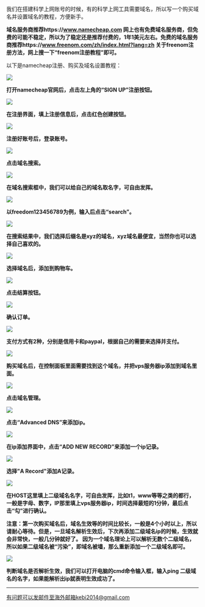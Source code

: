 我们在搭建科学上网账号的时候，有的科学上网工具需要域名，所以写一个购买域名并设置域名的教程，方便新手。

**域名服务商推荐https://www.namecheap.com 网上也有免费域名服务商，但免费的可能不稳定，所以为了稳定还是推荐付费的，1年1美元左右。免费的域名服务商推荐https://www.freenom.com/zh/index.html?lang=zh 关于freenom注册方法，网上搜一下“freenom注册教程”即可。**

以下是namecheap注册、购买及域名设置教程：

![](https://cdn.jsdelivr.net/gh/Alvin9999/pac2/namecheap/cheap1.jpg)

**打开namecheap官网后，点击左上角的“SIGN UP”注册按钮。**

![](https://cdn.jsdelivr.net/gh/Alvin9999/pac2/namecheap/cheap2.jpg)

**在注册界面，填上注册信息后，点击红色创建按钮。**

![](https://cdn.jsdelivr.net/gh/Alvin9999/pac2/namecheap/cheap3.jpg)

**注册好账号后，登录账号。**

![](https://cdn.jsdelivr.net/gh/Alvin9999/pac2/namecheap/cheap4.jpg)

**点击域名搜索。**

![](https://cdn.jsdelivr.net/gh/Alvin9999/pac2/namecheap/cheap5.jpg)

**在域名搜索框中，我们可以给自己的域名取名字，可自由发挥。**

![](https://cdn.jsdelivr.net/gh/Alvin9999/pac2/namecheap/cheap6.jpg)

**以freedom123456789为例，输入后点击“search”。**

![](https://cdn.jsdelivr.net/gh/Alvin9999/pac2/namecheap/cheap7.jpg)

**在搜索结果中，我们选择后缀名是xyz的域名，xyz域名最便宜，当然你也可以选择自己喜欢的。**

![](https://cdn.jsdelivr.net/gh/Alvin9999/pac2/namecheap/cheap8.jpg)

**选择域名后，添加到购物车。**

![](https://cdn.jsdelivr.net/gh/Alvin9999/pac2/namecheap/cheap9.jpg)

**点击结算按钮。**

![](https://cdn.jsdelivr.net/gh/Alvin9999/pac2/namecheap/cheap10.jpg)

**确认订单。**

![](https://cdn.jsdelivr.net/gh/Alvin9999/pac2/namecheap/cheap11.jpg)

**支付方式有2种，分别是信用卡和paypal，根据自己的需要来选择并支付。**

![](https://cdn.jsdelivr.net/gh/Alvin9999/pac2/namecheap/cheap12.jpg)

**购买域名后，在控制面板里面需要找到这个域名，并把vps服务器ip添加到域名里面。**

![](https://cdn.jsdelivr.net/gh/Alvin9999/pac2/namecheap/cheap13.jpg)

**点击域名管理。**

![](https://cdn.jsdelivr.net/gh/Alvin9999/pac2/namecheap/cheap20.jpg)

**点击“Advanced DNS”来添加ip。**

![](https://cdn.jsdelivr.net/gh/Alvin9999/pac2/namecheap/cheap15.jpg)

**在ip添加界面中，点击“ADD NEW RECORD”来添加一个ip记录。**

![](https://cdn.jsdelivr.net/gh/Alvin9999/pac2/namecheap/cheap16.jpg)

**选择"A Record"添加A记录。**

![](https://cdn.jsdelivr.net/gh/Alvin9999/pac2/namecheap/cheap17.jpg)

**在HOST这里填上二级域名名字，可自由发挥，比如t1，www等等之类的都行，一般是字母、数字，IP那里填上vps服务器ip，时间选择最短的1分钟，最后点击“勾”进行确认。**

**注意：第一次购买域名后，域名生效等的时间比较长，一般是4个小时以上，所以请耐心等待。但是，一旦域名解析生效后，下次再添加二级域名ip的时候，生效就会非常快，一般几分钟就好了。 因为一个域名理论上可以解析无数个二级域名，所以如果二级域名被“污染”，即域名被墙，那么重新添加一个二级域名即可。**

![](https://cdn.jsdelivr.net/gh/Alvin9999/pac2/namecheap/cheap19.jpg)

**判断域名是否解析生效，我们可以打开电脑的cmd命令输入框，输入ping 二级域名的名字，如果能解析出ip就表明生效成功了。**


***

有问题可以发邮件至海外邮箱kebi2014@gmail.com
